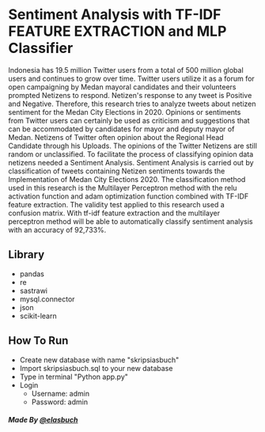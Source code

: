 # Sentiment Analysis with TF-IDF FEATURE EXTRACTION and MLP Classifier

Indonesia has 19.5 million Twitter users from a total of 500 million global users and continues to grow over time. Twitter users utilize it as a forum for open campaigning by Medan mayoral candidates and their volunteers prompted Netizens to respond. Netizen's response to any tweet is Positive and Negative. Therefore, this research tries to analyze tweets about netizen sentiment for the Medan City Elections in 2020. Opinions or sentiments from Twitter users can certainly be used as criticism and suggestions that can be accommodated by candidates for mayor and deputy mayor of Medan. Netizens of Twitter often opinion about the Regional Head Candidate through his Uploads. The opinions of the Twitter Netizens are still random or unclassified. To facilitate the process of classifying opinion data netizens needed a Sentiment Analysis. Sentiment Analysis is carried out by classification of tweets containing Netizen sentiments towards the Implementation of Medan City Elections 2020. The classification method used in this research is the Multilayer Perceptron method with the relu activation function and adam optimization function combined with TF-IDF feature extraction. The validity test applied to this research used a confusion matrix. With tf-idf feature extraction and the multilayer perceptron method will be able to automatically classify sentiment analysis with an accuracy of 92,733%.

## Library
- pandas
- re
- sastrawi
- mysql.connector
- json
- scikit-learn

## How To Run
- Create new database with name "skripsiasbuch"
- Import skripsiasbuch.sql to your new database
- Type in terminal "Python app.py"
- Login 
  - Username: admin
  - Password: admin
  
  
##### Made By [@elasbuch](https://twitter.com/elasbuch)


